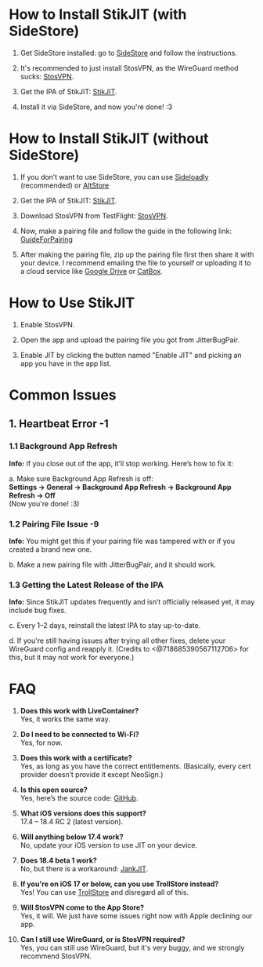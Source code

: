 # How to Install StikJIT (with SideStore)

1. Get SideStore installed: go to [SideStore](https://sidestore.io/) and follow the instructions.

2. It's recommended to just install StosVPN, as the WireGuard method sucks: [StosVPN](https://testflight.apple.com/join/hBUbg4ZJ).

3. Get the IPA of StikJIT: [StikJIT](https://nightly.link/0-Blu/StikJIT/workflows/build_ipa/main/StikJit.ipa.zip).

4. Install it via SideStore, and now you're done! :3

# How to Install StikJIT (without SideStore)

1. If you don’t want to use SideStore, you can use [Sideloadly](https://sideloadly.io/) (recommended) or [AltStore](https://altstore.io/)

2. Get the IPA of StikJIT: [StikJIT](https://nightly.link/0-Blu/StikJIT/workflows/build_ipa/main/StikJit.ipa.zip).

3. Download StosVPN from TestFlight: [StosVPN](https://testflight.apple.com/join/hBUbg4ZJ).

4. Now, make a pairing file and follow the guide in the following link: [GuideForPairing](https://docs.sidestore.io/docs/getting-started/pairing-file/)

5. After making the pairing file, zip up the pairing file first then share it with your device. I recommend emailing the file to yourself or uploading it to a cloud service like [Google Drive](https://workspace.google.com/products/drive/) or [CatBox](https://catbox.moe/).

# How to Use StikJIT

1. Enable StosVPN.

2. Open the app and upload the pairing file you got from JitterBugPair.

3. Enable JIT by clicking the button named "Enable JIT" and picking an app you have in the app list.

# Common Issues

## 1. Heartbeat Error -1

### 1.1 Background App Refresh

**Info:** If you close out of the app, it’ll stop working. Here’s how to fix it:

a. Make sure Background App Refresh is off:  
   **Settings → General → Background App Refresh → Background App Refresh → Off**  
   (Now you're done! :3)

### 1.2 Pairing File Issue -9

**Info:** You might get this if your pairing file was tampered with or if you created a brand new one.

b. Make a new pairing file with JitterBugPair, and it should work.

### 1.3 Getting the Latest Release of the IPA

**Info:** Since StikJIT updates frequently and isn’t officially released yet, it may include bug fixes.

c. Every 1–2 days, reinstall the latest IPA to stay up-to-date.

d. If you're still having issues after trying all other fixes, delete your WireGuard config and reapply it. (Credits to <@718685390567112706> for this, but it may not work for everyone.)

# FAQ

1. **Does this work with LiveContainer?**  
   Yes, it works the same way.

2. **Do I need to be connected to Wi-Fi?**  
   Yes, for now.

3. **Does this work with a certificate?**  
   Yes, as long as you have the correct entitlements. (Basically, every cert provider doesn’t provide it except NeoSign.)

4. **Is this open source?**  
   Yes, here’s the source code: [GitHub](https://github.com/0-Blu/StikJIT).

5. **What iOS versions does this support?**  
   17.4 – 18.4 RC 2 (latest version).

6. **Will anything below 17.4 work?**  
   No, update your iOS version to use JIT on your device.

7. **Does 18.4 beta 1 work?**  
   No, but there is a workaround: [JankJIT](https://gist.github.com/JJTech0130/142aee0f7bda9c61a421140d17afbdeb).

8. **If you're on iOS 17 or below, can you use TrollStore instead?**  
   Yes! You can use [TrollStore](https://ios.cfw.guide/installing-trollstore/) and disregard all of this.

9. **Will StosVPN come to the App Store?**  
   Yes, it will. We just have some issues right now with Apple declining our app.

10. **Can I still use WireGuard, or is StosVPN required?**  
    Yes, you can still use WireGuard, but it's very buggy, and we strongly recommend StosVPN.

